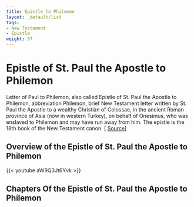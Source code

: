 ```yaml
---
title: Epistle to Philemon
layout: _default/list
tags:
- New Testament
- Epistle
weight: 57
---
```

# Epistle of St. Paul the Apostle to Philemon

Letter of Paul to Philemon, also called Epistle of St. Paul the Apostle to Philemon, abbreviation Philemon, brief New Testament letter written by St. Paul the Apostle to a wealthy Christian of Colossae, in the ancient Roman province of Asia (now in western Turkey), on behalf of Onesimus, who was enslaved to Philemon and may have run away from him. The epistle is the 18th book of the New Testament canon. [ [Source](https://www.britannica.com/topic/The-Letter-of-Paul-to-Philemon)]

## Overview of the Epistle of St. Paul the Apostle to Philemon
{{< youtube aW9Q3Jt6Yvk >}}

## Chapters Of the Epistle of St. Paul the Apostle to Philemon